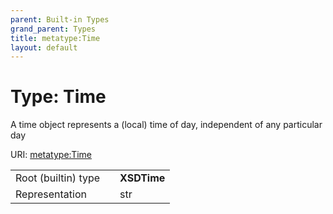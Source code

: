 ```yaml
---
parent: Built-in Types
grand_parent: Types
title: metatype:Time
layout: default
---
```


# Type: Time


A time object represents a (local) time of day, independent of any particular day

URI: [metatype:Time](https://biolink.github.io/biolinkml/docs/types/Time)

|  |  |  |
| --- | --- | --- |
| Root (builtin) type | | **XSDTime** |
| Representation | | str |
